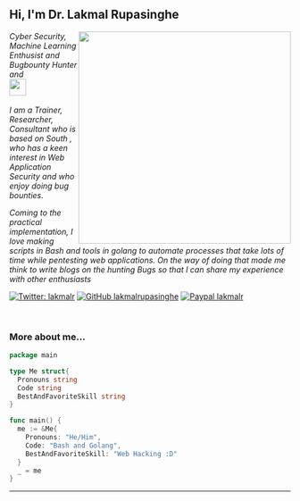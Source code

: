 <h2> Hi, I'm Dr. Lakmal Rupasinghe</h2>
<img align='right' src="https://github-readme-stats.vercel.app/api?username=KathanP19&show_icons=true&theme=radical" width="380">
<p><em>Cyber Security, Machine Learning Enthusist and Bugbounty Hunter and <br><img src="https://media.giphy.com/media/WUlplcMpOCEmTGBtBW/giphy.gif" width="30"><br><br>
 I am a Trainer, Researcher, Consultant who is based on South , who has a keen interest in Web Application Security and who enjoy doing bug bounties.

Coming to the practical implementation, I love making scripts in Bash and tools in golang to automate processes that take lots of time while pentesting web applications. On the way of doing that made me think to write blogs on the hunting Bugs so that I can share my experience with other enthusiasts
</em></p>

[![Twitter: lakmalr](https://img.shields.io/twitter/follow/KathanP19?style=flat-square)](https://twitter.com/lakmalr)
[![GitHub lakmalrupasinghe](https://img.shields.io/github/followers/lakmalrupasinghe?label=follow%20github&style=flat-square)](https://github.com/lakmalrupasinghe)
[![Paypal lakmalr](https://img.shields.io/badge/$-support-ff69b4.svg?style=flat)](https://www.buymeacoffee.com/lakmalr)

<br>

### More about me...

```go
package main

type Me struct{
  Pronouns string
  Code string
  BestAndFavoriteSkill string
}

func main() {
  me := &Me{
    Pronouns: "He/Him",
    Code: "Bash and Golang",
    BestAndFavoriteSkill: "Web Hacking :D"
  }
  _ = me
}
```
---
